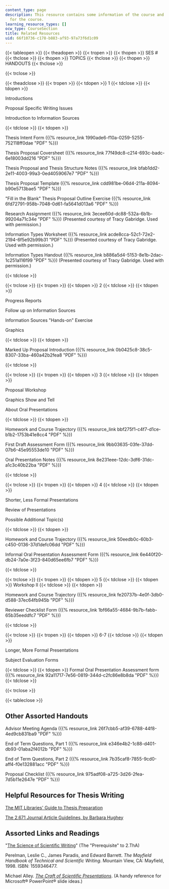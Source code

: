 ```yaml
---
content_type: page
description: This resource contains some information of the course and the handouts
  for the course.
learning_resource_types: []
ocw_type: CourseSection
title: Related Resources
uid: 66f10736-c178-b883-af93-97a73f6d1c09
---
```


{{< tableopen >}}
{{< theadopen >}}
{{< tropen >}}
{{< thopen >}}
SES #
{{< thclose >}}
{{< thopen >}}
TOPICS
{{< thclose >}}
{{< thopen >}}
HANDOUTS
{{< thclose >}}

{{< trclose >}}

{{< theadclose >}}
{{< tropen >}}
{{< tdopen >}}
1
{{< tdclose >}}
{{< tdopen >}}


Introductions

Proposal Specific Writing Issues

Introduction to Information Sources


{{< tdclose >}}
{{< tdopen >}}


Thesis Intent Form ({{% resource_link 1990ade6-f10a-0259-5255-752118ff0dae "PDF" %}})

Thesis Proposal Coversheet ({{% resource_link 77f49dc8-c214-693c-badc-6e18003dd216 "PDF" %}})

Thesis Proposal and Thesis Structure Notes ({{% resource_link bfab1dd2-2e11-4003-99a3-0ed4059067e7 "PDF" %}})

Thesis Proposal Template ({{% resource_link cdd981be-06d4-211a-8094-b90e5713bae5 "PDF" %}})

"Fill in the Blank" Thesis Proposal Outline Exercise ({{% resource_link 6fd72791-958b-7048-0d61-fa5641d013a6 "PDF" %}})

Research Assignment ({{% resource_link 3ecee60d-dc88-532a-6b1b-99204a71c34e "PDF" %}}) (Presented courtesy of Tracy Gabridge. Used with permission.)

Information Types Worksheet ({{% resource_link acde8cca-52c1-72e2-2194-6f5e92b99b31 "PDF" %}}) (Presented courtesy of Tracy Gabridge. Used with permission.)

Information Types Handout ({{% resource_link b886a5d4-5153-8e1b-2dac-1c251a116f99 "PDF" %}}) (Presented courtesy of Tracy Gabridge. Used with permission.)


{{< tdclose >}}

{{< trclose >}}
{{< tropen >}}
{{< tdopen >}}
2
{{< tdclose >}}
{{< tdopen >}}


Progress Reports

Follow up on Information Sources

Information Sources "Hands-on" Exercise

Graphics


{{< tdclose >}}
{{< tdopen >}}


Marked Up Proposal Introduction ({{% resource_link 0b0425c8-38c5-8307-33ba-460a42b2fea8 "PDF" %}})


{{< tdclose >}}

{{< trclose >}}
{{< tropen >}}
{{< tdopen >}}
3
{{< tdclose >}}
{{< tdopen >}}


Proposal Workshop

Graphics Show and Tell

About Oral Presentations


{{< tdclose >}}
{{< tdopen >}}


Homework and Course Trajectory ({{% resource_link bbf275f1-c4f7-d1ce-b1b2-1753b41e8cc4 "PDF" %}})

First Draft Assessment Form ({{% resource_link 9bb03635-03fe-37dd-07b6-45e95553de10 "PDF" %}})

Oral Presentation Notes ({{% resource_link 8e231eee-12dc-3df6-31dc-a1c3c40b22ba "PDF" %}})


{{< tdclose >}}

{{< trclose >}}
{{< tropen >}}
{{< tdopen >}}
4
{{< tdclose >}}
{{< tdopen >}}


Shorter, Less Formal Presentations

Review of Presentations

Possible Additional Topic(s)


{{< tdclose >}}
{{< tdopen >}}


Homework and Course Trajectory ({{% resource_link 50eedb0c-60b3-c450-0136-37d1defc06dd "PDF" %}})

Informal Oral Presentation Assessment Form ({{% resource_link 6e440f20-db24-7a0e-3f23-840d65ee6fb7 "PDF" %}})


{{< tdclose >}}

{{< trclose >}}
{{< tropen >}}
{{< tdopen >}}
5
{{< tdclose >}}
{{< tdopen >}}
Workshop II
{{< tdclose >}}
{{< tdopen >}}


Homework and Course Trajectory ({{% resource_link fe20737b-4e0f-3db0-d588-37ec64fb945b "PDF" %}})

Reviewer Checklist Form ({{% resource_link 1bf66a55-4684-9b7b-fabb-65b35eeddfc7 "PDF" %}})


{{< tdclose >}}

{{< trclose >}}
{{< tropen >}}
{{< tdopen >}}
6-7
{{< tdclose >}}
{{< tdopen >}}


Longer, More Formal Presentations

Subject Evaluation Forms


{{< tdclose >}}
{{< tdopen >}}
Formal Oral Presentation Assessment form ({{% resource_link 92a11717-7e56-0819-344d-c2fc86e8b8da "PDF" %}})
{{< tdclose >}}

{{< trclose >}}

{{< tableclose >}}

Other Assorted Handouts
-----------------------

Advisor Meeting Agenda ({{% resource_link 26f7cbb5-af39-6788-44f8-4ed9cb831ba9 "PDF" %}})

End of Term Questions, Part 1 ({{% resource_link e346e4b2-1c88-d401-db93-01aba2f4012b "PDF" %}})

End of Term Questions, Part 2 ({{% resource_link 7b35caf8-7855-9cd0-aff4-f0e132881acc "PDF" %}})

Proposal Checklist ({{% resource_link 975adf08-a725-3d26-2fea-7d5b11e2647e "PDF" %}})

Helpful Resources for Thesis Writing
------------------------------------

[The MIT Libraries' Guide to Thesis Preparation](http://libraries.mit.edu/archives/thesis-specs)

[The 2.671 Journal Article Guidelines, by Barbara Hughey](http://web.mit.edu/2.tha/www/JournalArticleGuidelines.htm)

Assorted Links and Readings
---------------------------

"[The Science of Scientific Writing](http://www.americanscientist.org/issues/feature/the-science-of-scientific-writing/1)" (The "Prerequisite" to 2.ThA)

Perelman, Leslie C., James Paradis, and Edward Barrett. _The Mayfield Handbook of Technical and Scientific Writing_. Mountain View, CA: Mayfield, 1998. ISBN: 1559346477.

Michael Alley. [_The Craft of Scientific Presentations_](http://www.writing.engr.psu.edu/csp.html). (A handy reference for Microsoft® PowerPoint® slide ideas.)